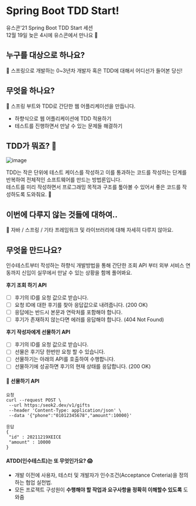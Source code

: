 # Spring Boot TDD Start!

유스콘'21 Spring Boot TDD Start 세션  
12월 19일 늦은 4시에 유스콘에서 만나요 🙌


## 누구를 대상으로 하나요?
👶 스프링으로 개발하는 0~3년차 개발자 혹은 TDD에 대해서 어디선가 들어본 당신!

## 무엇을 하나요?
🚀 스프링 부트와 TDD로  간단한 웹 어플리케이션을 만듭니다.
- 하향식으로 웹 어플리케이션에 TDD 적용하기
- 테스트를 진행하면서 만날 수 있는 문제들 해결하기

## TDD가 뭐죠? 🤔

![image](https://user-images.githubusercontent.com/34270397/145977256-c2499c5f-ca8d-4fb9-b64e-6d07cfd9824e.png)  

TDD는 작은 단위에 테스트 케이스를 작성하고 이를 통과하는 코드를 작성하는 단계를 반복하여 전체적인 소프트웨어를 만드는 방법론입니다.  
테스트를 미리 작성하면서 프로그래밍 목적과 구조를 톺아볼 수 있어서 좋은 코드를 작성하도록 도와줘요. 🥰


## 이번에 다루지 않는 것들에 대하여..
🥲 자바 / 스프링 / 기타 프레임워크 및 라이브러리에 대해 자세히 다루지 않아요.

## 무엇을 만드나요?
인수테스트부터 작성하는 하향식 개발방법을 통해 간단한 조회 API 부터 외부 서비스 연동까지 신입이 실무에서 만날 수 있는 상황을 함께 풀어봐요.

**후기 조회 하기 API**
- [ ] 후기의 ID를 요청 값으로 받습니다. 
- [ ] 요청 ID에 대한 후기를 찾아 응답값으로 내려줍니다. (200 OK) 
- [ ] 응답에는 반드시 본문과 연락처를 포함해야 합니다.
- [ ] 후기가 존재하지 않는다면 에러를 응답해야 합니다. (404 Not Found)

**후기 작성자에게 선물하기 API**
- [ ] 후기의 ID를 요청 값으로 받습니다.
- [ ] 선물은 후기당 한번만 요청 할 수 있습니다.
- [ ] 선물하기는 아래의 API를 호출하여 수행합니다.
- [ ] 선물하기에 성공하면 후기의 현재 상태를 응답합니다. (200 OK)

#### 🎁 선물하기 API
 ```
요청
 curl --request POST \
  --url https:/seok2.dev/v1/gifts
  --header 'Content-Type: application/json' \
  --data '{"phone":"01012345678","amount":10000}'
 ```
 
 
 ```
 응답
{
  "id" : 20211219XEICE
  "amount" : 10000
}
```

#### ATDD(인수테스트)는 또 무엇인가요? :scream:
- 개발 이전에 사용자, 테스터 및 개발자가 인수조건(Acceptance Creteria)을 정의하는 협업 실천법.
- 모든 프로젝트 구성원이 **수행해야 할 작업과 요구사항을 정확히 이해할수 있도록** 도와줌


